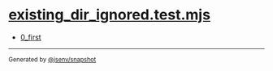 # [existing_dir_ignored.test.mjs](../existing_dir_ignored.test.mjs)


- [0_first](0_first/0_first.md)

---

<sub>
  Generated by <a href="https://github.com/jsenv/core/tree/main/packages/independent/snapshot">@jsenv/snapshot</a>
</sub>
